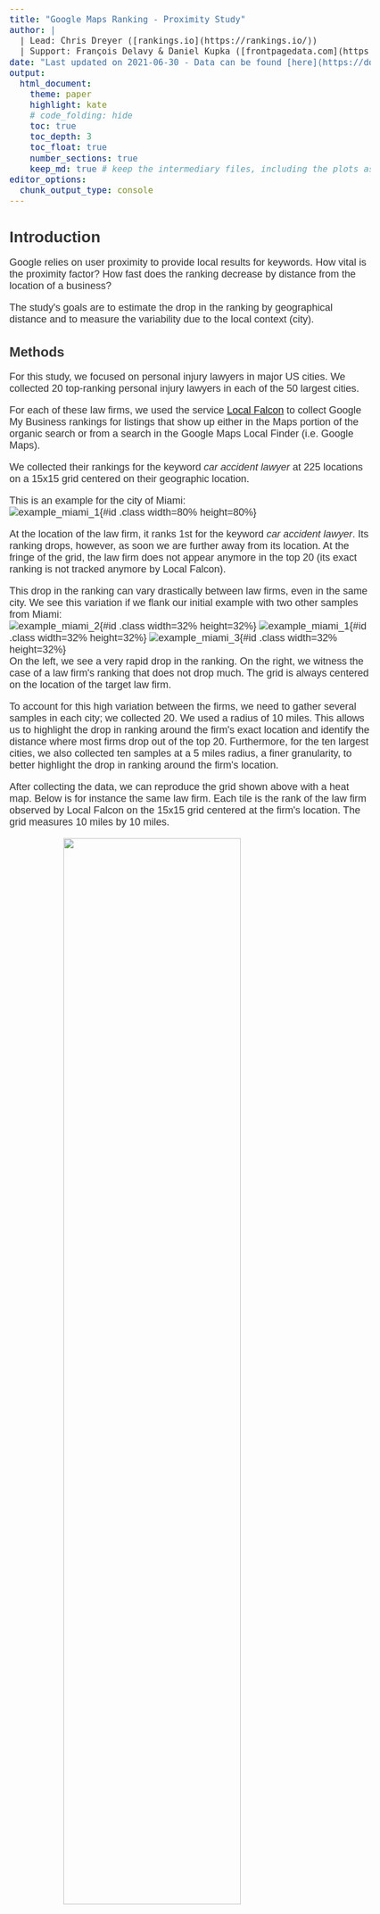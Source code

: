 ```yaml
---
title: "Google Maps Ranking - Proximity Study"
author: |
  | Lead: Chris Dreyer ([rankings.io](https://rankings.io/))
  | Support: François Delavy & Daniel Kupka ([frontpagedata.com](https://frontpagedata.com/))
date: "Last updated on 2021-06-30 - Data can be found [here](https://docs.google.com/spreadsheets/d/1uOKfBcs_RgAxRf8fAlhmH8f5VLzPtf1t7enPWVT1mnM/edit?usp=sharing)"
output:
  html_document:
    theme: paper
    highlight: kate
    # code_folding: hide
    toc: true
    toc_depth: 3
    toc_float: true
    number_sections: true
    keep_md: true # keep the intermediary files, including the plots as .png
editor_options: 
  chunk_output_type: console
---
```



<style>
.list-group-item.active, .list-group-item.active:hover, .list-group-item.active:focus {
background-color: #D21D5C;
border-color: #D21D5C;
}

body {
font-family: 'Alegreya Sans', sans-serif;
color: #333333;
font-size: 18px;
}

h1 {
font-weight: bold;
font-size: 28px;
}

h1.title {
font-size: 30px;
color: #D21D5C;
}

h2 {
font-size: 24px;
}

h3 {
font-size: 18px;
}
</style>













# Introduction

Google relies on user proximity to provide local results for keywords. How vital is the proximity factor? How fast does the ranking decrease by distance from the location of a business?  

The study's goals are to estimate the drop in the ranking by geographical distance and to measure the variability due to the local context (city).

## Methods

For this study, we focused on personal injury lawyers in major US cities. We collected 20 top-ranking personal injury lawyers in each of the 50 largest cities. 

For each of these law firms, we used the service [Local Falcon](https://www.localfalcon.com/) to collect Google My Business rankings for listings that show up either in the Maps portion of the organic search or from a search in the Google Maps Local Finder (i.e. Google Maps).

We collected their rankings for the keyword _car accident lawyer_ at 225 locations on a 15x15 grid centered on their geographic location.  

This is an example for the city of Miami:  
![example_miami_1](../doc/example_scan_miami_1.png){#id .class width=80% height=80%}   

At the location of the law firm, it ranks 1st for the keyword _car accident lawyer_. Its ranking drops, however, as soon we are further away from its location. At the fringe of the grid, the law firm does not appear anymore in the top 20 (its exact ranking is not tracked anymore by Local Falcon).   

This drop in the ranking can vary drastically between law firms, even in the same city. We see this variation if we flank our initial example with two other samples from Miami:    
![example_miami_2](../doc/example_scan_miami_2.png){#id .class width=32% height=32%} ![example_miami_1](../doc/example_scan_miami_1.png){#id .class width=32% height=32%} ![example_miami_3](../doc/example_scan_miami_3.png){#id .class width=32% height=32%}    
On the left, we see a very rapid drop in the ranking. On the right, we witness the case of a law firm's ranking that does not drop much. The grid is always centered on the location of the target law firm.     

To account for this high variation between the firms, we need to gather several samples in each city; we collected 20. We used a radius of 10 miles. This allows us to highlight the drop in ranking around the firm's exact location and identify the distance where most firms drop out of the top 20. 
Furthermore, for the ten largest cities, we also collected ten samples at a 5 miles radius, a finer granularity, to better highlight the drop in ranking around the firm's location.   

After collecting the data, we can reproduce the grid shown above with a heat map. Below is for instance the same law firm. Each tile is the rank of the law firm observed by Local Falcon on the 15x15 grid centered at the firm's location. The grid measures 10 miles by 10 miles.  

<img src="02_analysis_files/figure-html/unnamed-chunk-3-1.svg" width="70%" style="display: block; margin: auto;" />

Then, we can visualize on the same 10-mile by 10-mile grid all of the 20 law firm samples collected in Miami (the ten first samples were collected on a 5-mile by 5-mile grid and are not shown below). Sample 12 is the one shown above. We observe that the law firm of sample 11 keeps ranking high even at a high distance, whereas sample law firm 13 directly drops out of the top 20 outside its location.  

<img src="02_analysis_files/figure-html/unnamed-chunk-4-1.svg" width="100%" style="display: block; margin: auto;" />

The grids for all 50 cities are shown in the [Annex](https://frontpagedata.com/google-maps-proximity_annex). The data for this study can be found [here](https://docs.google.com/spreadsheets/d/1uOKfBcs_RgAxRf8fAlhmH8f5VLzPtf1t7enPWVT1mnM/edit?usp=sharing).   

&nbsp;

Most of the 1100 law firms rank 1st at their own location (56%).  

<img src="02_analysis_files/figure-html/unnamed-chunk-5-1.svg" width="80%" style="display: block; margin: auto;" />

&nbsp;



We want to compute the ranking _by distance_ to a law firm's location. So, we compute the geographical distance to the location of the target law firm from the latitude and longitude of each of the 225 measurements on the 15x15 grid. We then average the ranking of a law firm by mile distance to its own location.     

**There is a major caveat of the data collected with Local Falcon: Local Falcon does not collect rankings above 20** - the first page of search results; they are just collected as "20+". So, to numerically estimate the decline in ranking, for instance by computing the average rank at a certain distance from a law firm's localization, we need to impute the value of these missing ranks. For the sake of this study, **we assigned the value of 25 to all "20+" measurements**. While this is not perfect and impacts the computation of the average ranking, it still allows us to visualize this decline.   

For instance, with our previous example in Miami, we see that the law firm ranked first at its own location (distance = 0 miles). The ranking drops quickly, and the position of all the measurements taken between 0 and 1 miles averages to ~9. The average rank oscillates then around 20 as from beginning mile 3. The further away from the location, the more often the firm's ranking is high or out of the top 20. We used indeed the value of 25 for "+20", reflected in the average. The average is in orange when above 20, i.e., where law firms rank mostly out of the top 20.    

<img src="02_analysis_files/figure-html/unnamed-chunk-6-1.svg" width="80%" style="display: block; margin: auto;" />


To obtain more stable measurements of the drop in ranking, we average the rankings from each law firm, which why we collected 20 samples per city. 


# Observations

## Rank at Each Mile from Location

We start by visualizing the rank at each mile from the center location for each law firm in each city. Each line is a sample - a law firm.   

First, for the most populated and less populated city:  

<img src="02_analysis_files/figure-html/unnamed-chunk-7-1.svg" width="100%" style="display: block; margin: auto;" />


Then, for all 50 largest US cities:  

<img src="02_analysis_files/figure-html/unnamed-chunk-8-1.svg" width="100%" style="display: block; margin: auto;" />

We observe that the patterns are slightly different between cities. There is nevertheless a consistency: the drop in ranking varies greatly between law firms. Some law firms only see a slight drop in their ranking, even at 5 or 10 miles from their location. Other law firms quickly drop out of the top 20 (showed in orange on the plot).    

&nbsp;

Because there is high variability between the law firms, it is helpful to show the __<span style="color:#D21D5C">average rank at each mile</span>__ to highlight the general trend:  

<img src="02_analysis_files/figure-html/unnamed-chunk-9-1.svg" width="100%" style="display: block; margin: auto;" />


And for all 50 cities:  

<img src="02_analysis_files/figure-html/unnamed-chunk-10-1.svg" width="100%" style="display: block; margin: auto;" />


Pink signifies the average rank across all law firms. We see that the shape of the average rank by mile is similar between cities: it drops fast in the first mile and then slowly stabilizes.   

It is computed with a 25 rank for the firms outside of the top 20 and for which Local Falcon no longer records the rank. This distorts the "true" average, which is unknown and likely lower at large miles. Another potential distortion is that the ranking is expected to "continuously" decline, and not stabilize at a particular value. The current impression of stabilization of the mean is due to the constant value of 25 attributed to the "+20" measurements. Nevertheless, our method allows for a visualization of an estimate of the average drop in each city. This estimate is just more precise for smaller distances.     



### Drop from Initial Position (Relative Ranking)

To better compare the drop in ranking between law firms and cities, we can visualize their drop from their initial position - the relative ranking. Note that this drop is still computed with a value of 25 for the "+20" measurements.   

First, for the most populated and less populated city:  


<img src="02_analysis_files/figure-html/unnamed-chunk-11-1.svg" width="100%" style="display: block; margin: auto;" />


Then, for all 50 cities:  


<img src="02_analysis_files/figure-html/unnamed-chunk-12-1.svg" width="100%" style="display: block; margin: auto;" />

The drop is always 0 at the location of the firms. We observe that the shape of the average drop, despite slight variations, is similar between cities.  

We can superimpose all the drops in one single plot to show **the average decline in ranking in relation to the distance from the location of a firm for each city**:  



```{=html}
<div id="htmlwidget-8e0b7a933a06dcb84759" style="width:100%;height:432px;" class="girafe html-widget"></div>
<script type="application/json" data-for="htmlwidget-8e0b7a933a06dcb84759">{"x":{"html":"<?xml version=\"1.0\" encoding=\"UTF-8\"?>\n<svg xmlns='http://www.w3.org/2000/svg' xmlns:xlink='http://www.w3.org/1999/xlink' id='svg_a7d015d2-b8bb-4331-ad60-a160f3df9595' viewBox='0 0 432.00 360.00'>\n  <g>\n    <defs>\n      <clipPath id='svg_a7d015d2-b8bb-4331-ad60-a160f3df9595_cl_1'>\n        <rect x='0.00' y='0.00' width='432.00' height='360.00'/>\n      <\/clipPath>\n    <\/defs>\n    <rect x='0.00' y='0.00' width='432.00' height='360.00' id='svg_a7d015d2-b8bb-4331-ad60-a160f3df9595_el_1' clip-path='url(#svg_a7d015d2-b8bb-4331-ad60-a160f3df9595_cl_1)' fill='#FFFFFF' fill-opacity='1' stroke='#FFFFFF' stroke-opacity='1' stroke-width='0.75' stroke-linejoin='round' stroke-linecap='round'/>\n    <defs>\n      <clipPath id='svg_a7d015d2-b8bb-4331-ad60-a160f3df9595_cl_2'>\n        <rect x='0.00' y='0.00' width='432.00' height='360.00'/>\n      <\/clipPath>\n    <\/defs>\n    <rect x='0.00' y='0.00' width='432.00' height='360.00' id='svg_a7d015d2-b8bb-4331-ad60-a160f3df9595_el_2' clip-path='url(#svg_a7d015d2-b8bb-4331-ad60-a160f3df9595_cl_2)' fill='#FFFFFF' fill-opacity='1' stroke='#FFFFFF' stroke-opacity='1' stroke-width='1.16' stroke-linejoin='round' stroke-linecap='round'/>\n    <defs>\n      <clipPath id='svg_a7d015d2-b8bb-4331-ad60-a160f3df9595_cl_3'>\n        <rect x='50.29' y='40.55' width='375.73' height='286.22'/>\n      <\/clipPath>\n    <\/defs>\n    <polyline points='50.29,272.87 426.02,272.87' id='svg_a7d015d2-b8bb-4331-ad60-a160f3df9595_el_3' clip-path='url(#svg_a7d015d2-b8bb-4331-ad60-a160f3df9595_cl_3)' fill='none' stroke='#EAEAEA' stroke-opacity='1' stroke-width='1.28' stroke-linejoin='round' stroke-linecap='butt'/>\n    <polyline points='50.29,199.77 426.02,199.77' id='svg_a7d015d2-b8bb-4331-ad60-a160f3df9595_el_4' clip-path='url(#svg_a7d015d2-b8bb-4331-ad60-a160f3df9595_cl_3)' fill='none' stroke='#EAEAEA' stroke-opacity='1' stroke-width='1.28' stroke-linejoin='round' stroke-linecap='butt'/>\n    <polyline points='50.29,126.66 426.02,126.66' id='svg_a7d015d2-b8bb-4331-ad60-a160f3df9595_el_5' clip-path='url(#svg_a7d015d2-b8bb-4331-ad60-a160f3df9595_cl_3)' fill='none' stroke='#EAEAEA' stroke-opacity='1' stroke-width='1.28' stroke-linejoin='round' stroke-linecap='butt'/>\n    <polyline points='50.29,53.56 426.02,53.56' id='svg_a7d015d2-b8bb-4331-ad60-a160f3df9595_el_6' clip-path='url(#svg_a7d015d2-b8bb-4331-ad60-a160f3df9595_cl_3)' fill='none' stroke='#EAEAEA' stroke-opacity='1' stroke-width='1.28' stroke-linejoin='round' stroke-linecap='butt'/>\n    <polyline points='67.37,326.77 67.37,40.55' id='svg_a7d015d2-b8bb-4331-ad60-a160f3df9595_el_7' clip-path='url(#svg_a7d015d2-b8bb-4331-ad60-a160f3df9595_cl_3)' fill='none' stroke='#EAEAEA' stroke-opacity='1' stroke-width='1.28' stroke-linejoin='round' stroke-linecap='butt'/>\n    <polyline points='110.06,326.77 110.06,40.55' id='svg_a7d015d2-b8bb-4331-ad60-a160f3df9595_el_8' clip-path='url(#svg_a7d015d2-b8bb-4331-ad60-a160f3df9595_cl_3)' fill='none' stroke='#EAEAEA' stroke-opacity='1' stroke-width='1.28' stroke-linejoin='round' stroke-linecap='butt'/>\n    <polyline points='152.76,326.77 152.76,40.55' id='svg_a7d015d2-b8bb-4331-ad60-a160f3df9595_el_9' clip-path='url(#svg_a7d015d2-b8bb-4331-ad60-a160f3df9595_cl_3)' fill='none' stroke='#EAEAEA' stroke-opacity='1' stroke-width='1.28' stroke-linejoin='round' stroke-linecap='butt'/>\n    <polyline points='195.46,326.77 195.46,40.55' id='svg_a7d015d2-b8bb-4331-ad60-a160f3df9595_el_10' clip-path='url(#svg_a7d015d2-b8bb-4331-ad60-a160f3df9595_cl_3)' fill='none' stroke='#EAEAEA' stroke-opacity='1' stroke-width='1.28' stroke-linejoin='round' stroke-linecap='butt'/>\n    <polyline points='238.16,326.77 238.16,40.55' id='svg_a7d015d2-b8bb-4331-ad60-a160f3df9595_el_11' clip-path='url(#svg_a7d015d2-b8bb-4331-ad60-a160f3df9595_cl_3)' fill='none' stroke='#EAEAEA' stroke-opacity='1' stroke-width='1.28' stroke-linejoin='round' stroke-linecap='butt'/>\n    <polyline points='280.85,326.77 280.85,40.55' id='svg_a7d015d2-b8bb-4331-ad60-a160f3df9595_el_12' clip-path='url(#svg_a7d015d2-b8bb-4331-ad60-a160f3df9595_cl_3)' fill='none' stroke='#EAEAEA' stroke-opacity='1' stroke-width='1.28' stroke-linejoin='round' stroke-linecap='butt'/>\n    <polyline points='323.55,326.77 323.55,40.55' id='svg_a7d015d2-b8bb-4331-ad60-a160f3df9595_el_13' clip-path='url(#svg_a7d015d2-b8bb-4331-ad60-a160f3df9595_cl_3)' fill='none' stroke='#EAEAEA' stroke-opacity='1' stroke-width='1.28' stroke-linejoin='round' stroke-linecap='butt'/>\n    <polyline points='366.25,326.77 366.25,40.55' id='svg_a7d015d2-b8bb-4331-ad60-a160f3df9595_el_14' clip-path='url(#svg_a7d015d2-b8bb-4331-ad60-a160f3df9595_cl_3)' fill='none' stroke='#EAEAEA' stroke-opacity='1' stroke-width='1.28' stroke-linejoin='round' stroke-linecap='butt'/>\n    <polyline points='408.94,326.77 408.94,40.55' id='svg_a7d015d2-b8bb-4331-ad60-a160f3df9595_el_15' clip-path='url(#svg_a7d015d2-b8bb-4331-ad60-a160f3df9595_cl_3)' fill='none' stroke='#EAEAEA' stroke-opacity='1' stroke-width='1.28' stroke-linejoin='round' stroke-linecap='butt'/>\n    <polyline points='67.37,53.56 88.72,176.34 110.06,214.10 131.41,237.29 152.76,229.44 174.11,251.98 195.46,226.64 216.81,260.66 238.16,266.40 259.50,295.38 280.85,280.64 323.55,286.81 366.25,291.46' id='svg_a7d015d2-b8bb-4331-ad60-a160f3df9595_el_16' clip-path='url(#svg_a7d015d2-b8bb-4331-ad60-a160f3df9595_cl_3)' fill='none' stroke='#D21D5C' stroke-opacity='1' stroke-width='1.07' stroke-linejoin='round' stroke-linecap='butt' data-id='New York' title='New York'/>\n    <polyline points='67.37,53.56 88.72,159.56 110.06,181.86 131.41,213.63 152.76,221.71 174.11,245.01 195.46,239.68 216.81,242.99 238.16,284.66 259.50,286.54 280.85,299.00 302.20,292.71 323.55,310.52 344.90,302.60' id='svg_a7d015d2-b8bb-4331-ad60-a160f3df9595_el_17' clip-path='url(#svg_a7d015d2-b8bb-4331-ad60-a160f3df9595_cl_3)' fill='none' stroke='#D21D5C' stroke-opacity='1' stroke-width='1.07' stroke-linejoin='round' stroke-linecap='butt' data-id='Los Angeles' title='Los Angeles'/>\n    <polyline points='67.37,53.56 88.72,165.18 110.06,174.31 131.41,152.35 152.76,173.11 174.11,151.66 195.46,171.86 216.81,158.88 238.16,190.14 280.85,196.72 323.55,201.81 366.25,204.30' id='svg_a7d015d2-b8bb-4331-ad60-a160f3df9595_el_18' clip-path='url(#svg_a7d015d2-b8bb-4331-ad60-a160f3df9595_cl_3)' fill='none' stroke='#D21D5C' stroke-opacity='1' stroke-width='1.07' stroke-linejoin='round' stroke-linecap='butt' data-id='Chicago' title='Chicago'/>\n    <polyline points='67.37,53.56 88.72,143.19 110.06,191.40 131.41,174.85 152.76,188.95 174.11,186.82 195.46,149.71 216.81,253.79 238.16,257.80 259.50,270.55 280.85,266.68 323.55,269.68' id='svg_a7d015d2-b8bb-4331-ad60-a160f3df9595_el_19' clip-path='url(#svg_a7d015d2-b8bb-4331-ad60-a160f3df9595_cl_3)' fill='none' stroke='#D21D5C' stroke-opacity='1' stroke-width='1.07' stroke-linejoin='round' stroke-linecap='butt' data-id='Miami' title='Miami'/>\n    <polyline points='67.37,53.56 88.72,192.26 110.06,225.98 131.41,221.31 152.76,232.65 174.11,197.52 195.46,219.82 216.81,264.83 259.50,274.26 302.20,281.93 323.55,288.05' id='svg_a7d015d2-b8bb-4331-ad60-a160f3df9595_el_20' clip-path='url(#svg_a7d015d2-b8bb-4331-ad60-a160f3df9595_cl_3)' fill='none' stroke='#D21D5C' stroke-opacity='1' stroke-width='1.07' stroke-linejoin='round' stroke-linecap='butt' data-id='Dallas' title='Dallas'/>\n    <polyline points='67.37,53.56 88.72,150.13 110.06,166.02 131.41,190.62 152.76,185.41 174.11,197.56 195.46,188.56 216.81,190.20 238.16,228.30 280.85,236.80 323.55,244.43 366.25,248.28' id='svg_a7d015d2-b8bb-4331-ad60-a160f3df9595_el_21' clip-path='url(#svg_a7d015d2-b8bb-4331-ad60-a160f3df9595_cl_3)' fill='none' stroke='#D21D5C' stroke-opacity='1' stroke-width='1.07' stroke-linejoin='round' stroke-linecap='butt' data-id='Philadelphia' title='Philadelphia'/>\n    <polyline points='67.37,53.56 88.72,183.62 110.06,205.39 131.41,161.12 152.76,213.12 174.11,196.08 195.46,190.80 216.81,257.10 259.50,271.67 280.85,279.35 323.55,286.30' id='svg_a7d015d2-b8bb-4331-ad60-a160f3df9595_el_22' clip-path='url(#svg_a7d015d2-b8bb-4331-ad60-a160f3df9595_cl_3)' fill='none' stroke='#D21D5C' stroke-opacity='1' stroke-width='1.07' stroke-linejoin='round' stroke-linecap='butt' data-id='Houston' title='Houston'/>\n    <polyline points='67.37,53.56 88.72,225.94 110.06,242.59 131.41,200.84 152.76,245.56 174.11,195.92 195.46,240.74 216.81,247.54 259.50,277.91 302.20,280.86 344.90,289.32' id='svg_a7d015d2-b8bb-4331-ad60-a160f3df9595_el_23' clip-path='url(#svg_a7d015d2-b8bb-4331-ad60-a160f3df9595_cl_3)' fill='none' stroke='#D21D5C' stroke-opacity='1' stroke-width='1.07' stroke-linejoin='round' stroke-linecap='butt' data-id='Atlanta' title='Atlanta'/>\n    <polyline points='67.37,53.56 88.72,164.78 110.06,172.25 131.41,188.10 152.76,178.73 174.11,173.84 195.46,194.92 216.81,168.99 238.16,211.97 259.50,159.74 280.85,236.21 302.20,185.77 323.55,233.22 344.90,228.97 366.25,210.93 387.60,185.05 408.94,187.99' id='svg_a7d015d2-b8bb-4331-ad60-a160f3df9595_el_24' clip-path='url(#svg_a7d015d2-b8bb-4331-ad60-a160f3df9595_cl_3)' fill='none' stroke='#D21D5C' stroke-opacity='1' stroke-width='1.07' stroke-linejoin='round' stroke-linecap='butt' data-id='Washington' title='Washington'/>\n    <polyline points='67.37,53.56 88.72,159.89 110.06,172.42 131.41,179.16 152.76,180.65 174.11,182.02 195.46,174.26 216.81,186.52 238.16,186.44 259.50,197.94 280.85,190.76 302.20,199.22 323.55,192.60 344.90,201.96 366.25,194.77' id='svg_a7d015d2-b8bb-4331-ad60-a160f3df9595_el_25' clip-path='url(#svg_a7d015d2-b8bb-4331-ad60-a160f3df9595_cl_3)' fill='none' stroke='#D21D5C' stroke-opacity='1' stroke-width='1.07' stroke-linejoin='round' stroke-linecap='butt' data-id='Boston' title='Boston'/>\n    <polyline points='67.37,53.56 88.72,144.21 110.06,152.61 131.41,218.82 152.76,218.13 174.11,267.52 195.46,217.11 216.81,246.02 238.16,262.09 259.50,260.47 280.85,284.11 302.20,276.23 323.55,287.74 344.90,286.07' id='svg_a7d015d2-b8bb-4331-ad60-a160f3df9595_el_26' clip-path='url(#svg_a7d015d2-b8bb-4331-ad60-a160f3df9595_cl_3)' fill='none' stroke='#D21D5C' stroke-opacity='1' stroke-width='1.07' stroke-linejoin='round' stroke-linecap='butt' data-id='Phoenix' title='Phoenix'/>\n    <polyline points='67.37,53.56 88.72,132.14 110.06,140.19 131.41,142.32 152.76,210.06 174.11,181.85 195.46,238.02 216.81,199.70 238.16,219.44 259.50,203.11 280.85,220.45 302.20,210.08 323.55,221.65 344.90,207.70 366.25,221.15 387.60,213.00 408.94,221.48' id='svg_a7d015d2-b8bb-4331-ad60-a160f3df9595_el_27' clip-path='url(#svg_a7d015d2-b8bb-4331-ad60-a160f3df9595_cl_3)' fill='none' stroke='#D21D5C' stroke-opacity='1' stroke-width='1.07' stroke-linejoin='round' stroke-linecap='butt' data-id='Seattle' title='Seattle'/>\n    <polyline points='67.37,53.56 88.72,153.71 110.06,161.48 131.41,191.07 152.76,195.79 174.11,222.14 195.46,205.93 216.81,224.01 238.16,220.94 259.50,226.08 280.85,221.66 302.20,230.06 323.55,226.40 344.90,231.70 366.25,234.00' id='svg_a7d015d2-b8bb-4331-ad60-a160f3df9595_el_28' clip-path='url(#svg_a7d015d2-b8bb-4331-ad60-a160f3df9595_cl_3)' fill='none' stroke='#D21D5C' stroke-opacity='1' stroke-width='1.07' stroke-linejoin='round' stroke-linecap='butt' data-id='San Francisco' title='San Francisco'/>\n    <polyline points='67.37,53.56 88.72,179.91 110.06,170.86 131.41,223.94 152.76,191.10 174.11,242.67 195.46,201.76 238.16,212.44 280.85,221.28 323.55,227.25 366.25,229.54' id='svg_a7d015d2-b8bb-4331-ad60-a160f3df9595_el_29' clip-path='url(#svg_a7d015d2-b8bb-4331-ad60-a160f3df9595_cl_3)' fill='none' stroke='#D21D5C' stroke-opacity='1' stroke-width='1.07' stroke-linejoin='round' stroke-linecap='butt' data-id='Detroit' title='Detroit'/>\n    <polyline points='67.37,53.56 88.72,166.50 110.06,176.30 131.41,216.87 152.76,228.75 174.11,275.27 195.46,227.60 216.81,247.05 238.16,247.97 259.50,244.33 280.85,267.75 302.20,250.80 323.55,261.06 344.90,260.56' id='svg_a7d015d2-b8bb-4331-ad60-a160f3df9595_el_30' clip-path='url(#svg_a7d015d2-b8bb-4331-ad60-a160f3df9595_cl_3)' fill='none' stroke='#D21D5C' stroke-opacity='1' stroke-width='1.07' stroke-linejoin='round' stroke-linecap='butt' data-id='San Diego' title='San Diego'/>\n    <polyline points='67.37,53.56 88.72,174.34 131.41,171.60 174.11,174.33 216.81,178.18 259.50,198.57 302.20,205.44 344.90,214.73 387.60,222.62' id='svg_a7d015d2-b8bb-4331-ad60-a160f3df9595_el_31' clip-path='url(#svg_a7d015d2-b8bb-4331-ad60-a160f3df9595_cl_3)' fill='none' stroke='#D21D5C' stroke-opacity='1' stroke-width='1.07' stroke-linejoin='round' stroke-linecap='butt' data-id='Minneapolis' title='Minneapolis'/>\n    <polyline points='67.37,53.56 88.72,217.53 110.06,234.27 131.41,284.38 152.76,241.73 174.11,233.67 195.46,295.17 216.81,257.13 259.50,273.23 280.85,282.32 323.55,291.34' id='svg_a7d015d2-b8bb-4331-ad60-a160f3df9595_el_32' clip-path='url(#svg_a7d015d2-b8bb-4331-ad60-a160f3df9595_cl_3)' fill='none' stroke='#D21D5C' stroke-opacity='1' stroke-width='1.07' stroke-linejoin='round' stroke-linecap='butt' data-id='Tampa' title='Tampa'/>\n    <polyline points='67.37,53.56 88.72,166.69 110.06,208.86 131.41,278.64 152.76,230.00 174.11,282.56 195.46,233.00 216.81,281.28 238.16,257.32 280.85,265.56 323.55,269.60 344.90,283.83 366.25,271.82' id='svg_a7d015d2-b8bb-4331-ad60-a160f3df9595_el_33' clip-path='url(#svg_a7d015d2-b8bb-4331-ad60-a160f3df9595_cl_3)' fill='none' stroke='#D21D5C' stroke-opacity='1' stroke-width='1.07' stroke-linejoin='round' stroke-linecap='butt' data-id='Denver' title='Denver'/>\n    <polyline points='67.37,53.56 88.72,156.45 110.06,205.92 131.41,251.30 152.76,225.68 174.11,274.29 195.46,225.25 216.81,276.07 238.16,256.90 259.50,275.79 280.85,270.72 323.55,276.33 366.25,283.98' id='svg_a7d015d2-b8bb-4331-ad60-a160f3df9595_el_34' clip-path='url(#svg_a7d015d2-b8bb-4331-ad60-a160f3df9595_cl_3)' fill='none' stroke='#D21D5C' stroke-opacity='1' stroke-width='1.07' stroke-linejoin='round' stroke-linecap='butt' data-id='Brooklyn' title='Brooklyn'/>\n    <polyline points='67.37,53.56 88.72,180.39 110.06,232.84 131.41,281.53 152.76,255.76 174.11,306.09 195.46,258.65 216.81,308.78 238.16,293.90 259.50,305.77 280.85,305.23 323.55,307.40 366.25,313.76' id='svg_a7d015d2-b8bb-4331-ad60-a160f3df9595_el_35' clip-path='url(#svg_a7d015d2-b8bb-4331-ad60-a160f3df9595_cl_3)' fill='none' stroke='#D21D5C' stroke-opacity='1' stroke-width='1.07' stroke-linejoin='round' stroke-linecap='butt' data-id='Queens' title='Queens'/>\n    <polyline points='67.37,53.56 88.72,130.32 110.06,142.74 131.41,176.66 152.76,192.48 174.11,239.93 195.46,201.85 216.81,233.32 238.16,229.84 259.50,237.49 280.85,258.01 302.20,249.68 323.55,264.28 344.90,263.54' id='svg_a7d015d2-b8bb-4331-ad60-a160f3df9595_el_36' clip-path='url(#svg_a7d015d2-b8bb-4331-ad60-a160f3df9595_cl_3)' fill='none' stroke='#D21D5C' stroke-opacity='1' stroke-width='1.07' stroke-linejoin='round' stroke-linecap='butt' data-id='Riverside' title='Riverside'/>\n    <polyline points='67.37,53.56 88.72,189.77 110.06,203.88 131.41,251.47 152.76,206.51 174.11,258.55 195.46,227.18 216.81,305.77 238.16,240.78 280.85,247.94 323.55,254.20 344.90,258.00 366.25,265.19' id='svg_a7d015d2-b8bb-4331-ad60-a160f3df9595_el_37' clip-path='url(#svg_a7d015d2-b8bb-4331-ad60-a160f3df9595_cl_3)' fill='none' stroke='#D21D5C' stroke-opacity='1' stroke-width='1.07' stroke-linejoin='round' stroke-linecap='butt' data-id='Baltimore' title='Baltimore'/>\n    <polyline points='67.37,53.56 88.72,137.99 110.06,162.34 131.41,202.31 152.76,207.71 174.11,251.22 195.46,215.74 216.81,251.79 238.16,232.30 259.50,244.83 280.85,245.27 302.20,243.87 323.55,250.63 344.90,251.25 366.25,252.03' id='svg_a7d015d2-b8bb-4331-ad60-a160f3df9595_el_38' clip-path='url(#svg_a7d015d2-b8bb-4331-ad60-a160f3df9595_cl_3)' fill='none' stroke='#D21D5C' stroke-opacity='1' stroke-width='1.07' stroke-linejoin='round' stroke-linecap='butt' data-id='Las Vegas' title='Las Vegas'/>\n    <polyline points='67.37,53.56 88.72,165.04 110.06,195.74 131.41,185.63 152.76,262.27 174.11,220.42 195.46,274.33 216.81,228.28 238.16,268.12 259.50,236.28 280.85,259.70 302.20,237.18 323.55,255.87 344.90,247.15 366.25,250.48 387.60,250.54 408.94,249.89' id='svg_a7d015d2-b8bb-4331-ad60-a160f3df9595_el_39' clip-path='url(#svg_a7d015d2-b8bb-4331-ad60-a160f3df9595_cl_3)' fill='none' stroke='#D21D5C' stroke-opacity='1' stroke-width='1.07' stroke-linejoin='round' stroke-linecap='butt' data-id='Portland' title='Portland'/>\n    <polyline points='67.37,53.56 88.72,204.61 110.06,223.00 131.41,262.45 152.76,227.13 174.11,204.76 195.46,253.98 216.81,232.98 259.50,239.66 280.85,242.17 323.55,243.90' id='svg_a7d015d2-b8bb-4331-ad60-a160f3df9595_el_40' clip-path='url(#svg_a7d015d2-b8bb-4331-ad60-a160f3df9595_cl_3)' fill='none' stroke='#D21D5C' stroke-opacity='1' stroke-width='1.07' stroke-linejoin='round' stroke-linecap='butt' data-id='San Antonio' title='San Antonio'/>\n    <polyline points='67.37,53.56 88.72,167.03 110.06,164.68 152.76,171.35 195.46,176.59 238.16,195.50 280.85,211.92 302.20,219.77 344.90,230.83' id='svg_a7d015d2-b8bb-4331-ad60-a160f3df9595_el_41' clip-path='url(#svg_a7d015d2-b8bb-4331-ad60-a160f3df9595_cl_3)' fill='none' stroke='#D21D5C' stroke-opacity='1' stroke-width='1.07' stroke-linejoin='round' stroke-linecap='butt' data-id='St. Louis' title='St. Louis'/>\n    <polyline points='67.37,53.56 88.72,163.21 110.06,165.59 131.41,188.74 152.76,192.04 174.11,212.52 195.46,202.53 216.81,218.65 238.16,216.24 259.50,223.95 280.85,223.29 302.20,234.44 323.55,226.05 344.90,234.94 366.25,233.53' id='svg_a7d015d2-b8bb-4331-ad60-a160f3df9595_el_42' clip-path='url(#svg_a7d015d2-b8bb-4331-ad60-a160f3df9595_cl_3)' fill='none' stroke='#D21D5C' stroke-opacity='1' stroke-width='1.07' stroke-linejoin='round' stroke-linecap='butt' data-id='Sacramento' title='Sacramento'/>\n    <polyline points='67.37,53.56 88.72,200.40 110.06,210.78 131.41,245.73 152.76,214.12 174.11,198.60 195.46,237.14 216.81,214.02 259.50,218.80 280.85,219.48 323.55,224.04' id='svg_a7d015d2-b8bb-4331-ad60-a160f3df9595_el_43' clip-path='url(#svg_a7d015d2-b8bb-4331-ad60-a160f3df9595_cl_3)' fill='none' stroke='#D21D5C' stroke-opacity='1' stroke-width='1.07' stroke-linejoin='round' stroke-linecap='butt' data-id='Orlando' title='Orlando'/>\n    <polyline points='67.37,53.56 88.72,166.50 110.06,168.60 131.41,187.12 152.76,187.66 174.11,203.75 195.46,191.85 216.81,204.09 238.16,200.69 259.50,210.05 280.85,197.92 302.20,204.51 323.55,206.42 344.90,205.29 366.25,210.43' id='svg_a7d015d2-b8bb-4331-ad60-a160f3df9595_el_44' clip-path='url(#svg_a7d015d2-b8bb-4331-ad60-a160f3df9595_cl_3)' fill='none' stroke='#D21D5C' stroke-opacity='1' stroke-width='1.07' stroke-linejoin='round' stroke-linecap='butt' data-id='San Jose' title='San Jose'/>\n    <polyline points='67.37,53.56 88.72,153.71 110.06,159.73 131.41,194.11 152.76,168.71 174.11,198.18 195.46,175.13 238.16,194.14 280.85,203.18 323.55,210.83 366.25,216.02' id='svg_a7d015d2-b8bb-4331-ad60-a160f3df9595_el_45' clip-path='url(#svg_a7d015d2-b8bb-4331-ad60-a160f3df9595_cl_3)' fill='none' stroke='#D21D5C' stroke-opacity='1' stroke-width='1.07' stroke-linejoin='round' stroke-linecap='butt' data-id='Cleveland' title='Cleveland'/>\n    <polyline points='67.37,53.56 88.72,150.63 110.06,153.18 131.41,176.26 152.76,157.63 174.11,186.70 195.46,165.21 238.16,175.42 280.85,178.61 323.55,181.15 366.25,187.80' id='svg_a7d015d2-b8bb-4331-ad60-a160f3df9595_el_46' clip-path='url(#svg_a7d015d2-b8bb-4331-ad60-a160f3df9595_cl_3)' fill='none' stroke='#D21D5C' stroke-opacity='1' stroke-width='1.07' stroke-linejoin='round' stroke-linecap='butt' data-id='Pittsburgh' title='Pittsburgh'/>\n    <polyline points='67.37,53.56 88.72,192.02 110.06,195.60 131.41,256.97 152.76,206.98 174.11,157.42 195.46,242.44 216.81,212.51 259.50,223.82 280.85,224.06 302.20,240.30 323.55,231.13' id='svg_a7d015d2-b8bb-4331-ad60-a160f3df9595_el_47' clip-path='url(#svg_a7d015d2-b8bb-4331-ad60-a160f3df9595_cl_3)' fill='none' stroke='#D21D5C' stroke-opacity='1' stroke-width='1.07' stroke-linejoin='round' stroke-linecap='butt' data-id='Austin' title='Austin'/>\n    <polyline points='67.37,53.56 88.72,192.82 110.06,182.09 131.41,222.79 152.76,194.92 195.46,193.26 238.16,204.61 280.85,210.12 323.55,212.73 344.90,218.19' id='svg_a7d015d2-b8bb-4331-ad60-a160f3df9595_el_48' clip-path='url(#svg_a7d015d2-b8bb-4331-ad60-a160f3df9595_cl_3)' fill='none' stroke='#D21D5C' stroke-opacity='1' stroke-width='1.07' stroke-linejoin='round' stroke-linecap='butt' data-id='Cincinnati' title='Cincinnati'/>\n    <polyline points='67.37,53.56 88.72,206.19 110.06,190.77 131.41,240.52 152.76,197.38 195.46,196.96 238.16,198.86 280.85,206.56 323.55,211.12 344.90,218.24' id='svg_a7d015d2-b8bb-4331-ad60-a160f3df9595_el_49' clip-path='url(#svg_a7d015d2-b8bb-4331-ad60-a160f3df9595_cl_3)' fill='none' stroke='#D21D5C' stroke-opacity='1' stroke-width='1.07' stroke-linejoin='round' stroke-linecap='butt' data-id='Kansas City' title='Kansas City'/>\n    <polyline points='67.37,53.56 88.72,178.25 110.06,173.42 152.76,174.91 195.46,173.25 238.16,180.37 280.85,185.00 323.55,189.29 344.90,152.09 366.25,221.49' id='svg_a7d015d2-b8bb-4331-ad60-a160f3df9595_el_50' clip-path='url(#svg_a7d015d2-b8bb-4331-ad60-a160f3df9595_cl_3)' fill='none' stroke='#D21D5C' stroke-opacity='1' stroke-width='1.07' stroke-linejoin='round' stroke-linecap='butt' data-id='Indianapolis' title='Indianapolis'/>\n    <polyline points='67.37,53.56 88.72,160.80 110.06,160.19 131.41,217.07 152.76,174.69 195.46,172.64 238.16,183.49 280.85,190.77 323.55,192.82 366.25,199.98' id='svg_a7d015d2-b8bb-4331-ad60-a160f3df9595_el_51' clip-path='url(#svg_a7d015d2-b8bb-4331-ad60-a160f3df9595_cl_3)' fill='none' stroke='#D21D5C' stroke-opacity='1' stroke-width='1.07' stroke-linejoin='round' stroke-linecap='butt' data-id='Columbus' title='Columbus'/>\n    <polyline points='67.37,53.56 88.72,186.24 110.06,197.45 131.41,250.33 152.76,208.44 195.46,207.54 216.81,195.41 238.16,227.76 259.50,225.62 302.20,231.35 344.90,238.63' id='svg_a7d015d2-b8bb-4331-ad60-a160f3df9595_el_52' clip-path='url(#svg_a7d015d2-b8bb-4331-ad60-a160f3df9595_cl_3)' fill='none' stroke='#D21D5C' stroke-opacity='1' stroke-width='1.07' stroke-linejoin='round' stroke-linecap='butt' data-id='Charlotte' title='Charlotte'/>\n    <polyline points='67.37,53.56 88.72,151.88 110.06,165.18 131.41,195.99 152.76,176.12 174.11,201.87 195.46,186.31 238.16,198.13 259.50,207.75 280.85,203.79 302.20,211.61 344.90,215.77' id='svg_a7d015d2-b8bb-4331-ad60-a160f3df9595_el_53' clip-path='url(#svg_a7d015d2-b8bb-4331-ad60-a160f3df9595_cl_3)' fill='none' stroke='#D21D5C' stroke-opacity='1' stroke-width='1.07' stroke-linejoin='round' stroke-linecap='butt' data-id='Virginia Beach' title='Virginia Beach'/>\n    <polyline points='67.37,53.56 88.72,170.16 110.06,213.53 131.41,246.81 152.76,228.48 174.11,271.41 195.46,226.12 216.81,277.16 238.16,255.13 259.50,279.63 280.85,266.95 323.55,274.89 366.25,280.74' id='svg_a7d015d2-b8bb-4331-ad60-a160f3df9595_el_54' clip-path='url(#svg_a7d015d2-b8bb-4331-ad60-a160f3df9595_cl_3)' fill='none' stroke='#D21D5C' stroke-opacity='1' stroke-width='1.07' stroke-linejoin='round' stroke-linecap='butt' data-id='Bronx' title='Bronx'/>\n    <polyline points='67.37,53.56 88.72,179.56 110.06,176.54 152.76,179.61 195.46,179.30 238.16,192.31 280.85,198.16 323.55,204.42 366.25,208.05' id='svg_a7d015d2-b8bb-4331-ad60-a160f3df9595_el_55' clip-path='url(#svg_a7d015d2-b8bb-4331-ad60-a160f3df9595_cl_3)' fill='none' stroke='#D21D5C' stroke-opacity='1' stroke-width='1.07' stroke-linejoin='round' stroke-linecap='butt' data-id='Milwaukee' title='Milwaukee'/>\n    <polyline points='67.37,53.56 88.72,171.25 110.06,190.92 131.41,221.59 152.76,212.41 174.11,233.54 195.46,187.60 216.81,234.40 238.16,219.65 259.50,238.28 280.85,226.20 302.20,238.33 323.55,230.37 366.25,233.88' id='svg_a7d015d2-b8bb-4331-ad60-a160f3df9595_el_56' clip-path='url(#svg_a7d015d2-b8bb-4331-ad60-a160f3df9595_cl_3)' fill='none' stroke='#D21D5C' stroke-opacity='1' stroke-width='1.07' stroke-linejoin='round' stroke-linecap='butt' data-id='Providence' title='Providence'/>\n    <polyline points='67.37,53.56 88.72,175.55 110.06,185.12 131.41,209.54 152.76,187.95 174.11,169.46 195.46,200.85 216.81,190.77 259.50,195.55 280.85,195.91 302.20,197.68 323.55,200.35' id='svg_a7d015d2-b8bb-4331-ad60-a160f3df9595_el_57' clip-path='url(#svg_a7d015d2-b8bb-4331-ad60-a160f3df9595_cl_3)' fill='none' stroke='#D21D5C' stroke-opacity='1' stroke-width='1.07' stroke-linejoin='round' stroke-linecap='butt' data-id='Jacksonville' title='Jacksonville'/>\n    <polyline points='67.37,53.56 88.72,139.09 110.06,158.97 131.41,202.64 152.76,201.13 174.11,224.80 195.46,181.00 216.81,223.75 238.16,196.64 259.50,224.53 280.85,198.78 302.20,218.04 323.55,200.28 366.25,202.62' id='svg_a7d015d2-b8bb-4331-ad60-a160f3df9595_el_58' clip-path='url(#svg_a7d015d2-b8bb-4331-ad60-a160f3df9595_cl_3)' fill='none' stroke='#D21D5C' stroke-opacity='1' stroke-width='1.07' stroke-linejoin='round' stroke-linecap='butt' data-id='Salt Lake City' title='Salt Lake City'/>\n    <polyline points='67.37,53.56 88.72,211.67 110.06,207.51 152.76,208.61 195.46,202.54 238.16,214.63 259.50,216.97 302.20,217.26 344.90,223.04' id='svg_a7d015d2-b8bb-4331-ad60-a160f3df9595_el_59' clip-path='url(#svg_a7d015d2-b8bb-4331-ad60-a160f3df9595_cl_3)' fill='none' stroke='#D21D5C' stroke-opacity='1' stroke-width='1.07' stroke-linejoin='round' stroke-linecap='butt' data-id='Nashville' title='Nashville'/>\n    <polyline points='67.37,53.56 88.72,172.84 110.06,183.59 131.41,213.75 152.76,190.86 174.11,217.49 195.46,196.57 238.16,208.49 259.50,231.13 280.85,209.93 302.20,212.56 323.55,212.74 344.90,214.19' id='svg_a7d015d2-b8bb-4331-ad60-a160f3df9595_el_60' clip-path='url(#svg_a7d015d2-b8bb-4331-ad60-a160f3df9595_cl_3)' fill='none' stroke='#D21D5C' stroke-opacity='1' stroke-width='1.07' stroke-linejoin='round' stroke-linecap='butt' data-id='Richmond' title='Richmond'/>\n    <polyline points='67.37,53.56 88.72,172.98 110.06,170.99 152.76,174.59 195.46,175.49 216.81,184.68 259.50,189.29 302.20,192.60 344.90,198.62' id='svg_a7d015d2-b8bb-4331-ad60-a160f3df9595_el_61' clip-path='url(#svg_a7d015d2-b8bb-4331-ad60-a160f3df9595_cl_3)' fill='none' stroke='#D21D5C' stroke-opacity='1' stroke-width='1.07' stroke-linejoin='round' stroke-linecap='butt' data-id='Memphis' title='Memphis'/>\n    <polyline points='67.37,53.56 88.72,166.02 110.06,186.57 131.41,222.20 152.76,194.68 174.11,228.82 195.46,196.09 238.16,210.32 259.50,215.96 280.85,225.35 302.20,223.48 344.90,231.47' id='svg_a7d015d2-b8bb-4331-ad60-a160f3df9595_el_62' clip-path='url(#svg_a7d015d2-b8bb-4331-ad60-a160f3df9595_cl_3)' fill='none' stroke='#D21D5C' stroke-opacity='1' stroke-width='1.07' stroke-linejoin='round' stroke-linecap='butt' data-id='Raleigh' title='Raleigh'/>\n    <polyline points='67.37,53.56 88.72,159.66 110.06,157.68 152.76,159.17 174.11,157.56 216.81,162.97 259.50,165.36 280.85,164.97 323.55,165.85' id='svg_a7d015d2-b8bb-4331-ad60-a160f3df9595_el_63' clip-path='url(#svg_a7d015d2-b8bb-4331-ad60-a160f3df9595_cl_3)' fill='none' stroke='#D21D5C' stroke-opacity='1' stroke-width='1.07' stroke-linejoin='round' stroke-linecap='butt' data-id='New Orleans' title='New Orleans'/>\n    <polyline points='67.37,53.56 88.72,193.03 110.06,189.97 152.76,194.72 195.46,195.50 238.16,214.07 280.85,224.18 302.20,228.69 344.90,233.73' id='svg_a7d015d2-b8bb-4331-ad60-a160f3df9595_el_64' clip-path='url(#svg_a7d015d2-b8bb-4331-ad60-a160f3df9595_cl_3)' fill='none' stroke='#D21D5C' stroke-opacity='1' stroke-width='1.07' stroke-linejoin='round' stroke-linecap='butt' data-id='Louisville' title='Louisville'/>\n    <polyline points='67.37,53.56 88.72,172.57 110.06,179.10 131.41,234.03 152.76,186.46 195.46,182.07 216.81,175.80 238.16,189.50 259.50,192.28 302.20,193.58 344.90,197.72' id='svg_a7d015d2-b8bb-4331-ad60-a160f3df9595_el_65' clip-path='url(#svg_a7d015d2-b8bb-4331-ad60-a160f3df9595_cl_3)' fill='none' stroke='#D21D5C' stroke-opacity='1' stroke-width='1.07' stroke-linejoin='round' stroke-linecap='butt' data-id='Oklahoma City' title='Oklahoma City'/>\n    <line x1='373.52' y1='297.11' x2='367.18' y2='292.18' id='svg_a7d015d2-b8bb-4331-ad60-a160f3df9595_el_66' clip-path='url(#svg_a7d015d2-b8bb-4331-ad60-a160f3df9595_cl_3)' stroke='#000000' stroke-opacity='1' stroke-width='1.07' stroke-linejoin='round' stroke-linecap='round' fill='#FFFFFF' fill-opacity='1'/>\n    <line x1='338.60' y1='313.21' x2='344.35' y2='303.52' id='svg_a7d015d2-b8bb-4331-ad60-a160f3df9595_el_67' clip-path='url(#svg_a7d015d2-b8bb-4331-ad60-a160f3df9595_cl_3)' stroke='#000000' stroke-opacity='1' stroke-width='1.07' stroke-linejoin='round' stroke-linecap='round' fill='#FFFFFF' fill-opacity='1'/>\n    <line x1='289.19' y1='264.64' x2='322.25' y2='269.49' id='svg_a7d015d2-b8bb-4331-ad60-a160f3df9595_el_68' clip-path='url(#svg_a7d015d2-b8bb-4331-ad60-a160f3df9595_cl_3)' stroke='#000000' stroke-opacity='1' stroke-width='1.07' stroke-linejoin='round' stroke-linecap='round' fill='#FFFFFF' fill-opacity='1'/>\n    <line x1='298.38' y1='278.28' x2='322.33' y2='285.91' id='svg_a7d015d2-b8bb-4331-ad60-a160f3df9595_el_69' clip-path='url(#svg_a7d015d2-b8bb-4331-ad60-a160f3df9595_cl_3)' stroke='#000000' stroke-opacity='1' stroke-width='1.07' stroke-linejoin='round' stroke-linecap='round' fill='#FFFFFF' fill-opacity='1'/>\n    <line x1='336.37' y1='279.44' x2='343.97' y2='285.35' id='svg_a7d015d2-b8bb-4331-ad60-a160f3df9595_el_70' clip-path='url(#svg_a7d015d2-b8bb-4331-ad60-a160f3df9595_cl_3)' stroke='#000000' stroke-opacity='1' stroke-width='1.07' stroke-linejoin='round' stroke-linecap='round' fill='#FFFFFF' fill-opacity='1'/>\n    <line x1='337.52' y1='251.18' x2='344.22' y2='259.70' id='svg_a7d015d2-b8bb-4331-ad60-a160f3df9595_el_71' clip-path='url(#svg_a7d015d2-b8bb-4331-ad60-a160f3df9595_cl_3)' stroke='#000000' stroke-opacity='1' stroke-width='1.07' stroke-linejoin='round' stroke-linecap='round' fill='#FFFFFF' fill-opacity='1'/>\n    <line x1='321.07' y1='299.73' x2='323.26' y2='292.33' id='svg_a7d015d2-b8bb-4331-ad60-a160f3df9595_el_72' clip-path='url(#svg_a7d015d2-b8bb-4331-ad60-a160f3df9595_cl_3)' stroke='#000000' stroke-opacity='1' stroke-width='1.07' stroke-linejoin='round' stroke-linecap='round' fill='#FFFFFF' fill-opacity='1'/>\n    <line x1='332.16' y1='259.94' x2='343.65' y2='263.19' id='svg_a7d015d2-b8bb-4331-ad60-a160f3df9595_el_73' clip-path='url(#svg_a7d015d2-b8bb-4331-ad60-a160f3df9595_cl_3)' stroke='#000000' stroke-opacity='1' stroke-width='1.07' stroke-linejoin='round' stroke-linecap='round' fill='#FFFFFF' fill-opacity='1'/>\n    <line x1='383.21' y1='259.04' x2='367.44' y2='264.76' id='svg_a7d015d2-b8bb-4331-ad60-a160f3df9595_el_74' clip-path='url(#svg_a7d015d2-b8bb-4331-ad60-a160f3df9595_cl_3)' stroke='#000000' stroke-opacity='1' stroke-width='1.07' stroke-linejoin='round' stroke-linecap='round' fill='#FFFFFF' fill-opacity='1'/>\n    <g clip-path='url(#svg_a7d015d2-b8bb-4331-ad60-a160f3df9595_cl_3)'>\n      <text x='375.32' y='301.82' id='svg_a7d015d2-b8bb-4331-ad60-a160f3df9595_el_75' font-size='6.40pt' font-family='Helvetica'>New York<\/text>\n    <\/g>\n    <g clip-path='url(#svg_a7d015d2-b8bb-4331-ad60-a160f3df9595_cl_3)'>\n      <text x='314.37' y='321.13' id='svg_a7d015d2-b8bb-4331-ad60-a160f3df9595_el_76' font-size='6.40pt' font-family='Helvetica'>Los Angeles<\/text>\n    <\/g>\n    <g clip-path='url(#svg_a7d015d2-b8bb-4331-ad60-a160f3df9595_cl_3)'>\n      <text x='264.65' y='267.61' id='svg_a7d015d2-b8bb-4331-ad60-a160f3df9595_el_77' font-size='6.40pt' font-family='Helvetica'>Miami<\/text>\n    <\/g>\n    <g clip-path='url(#svg_a7d015d2-b8bb-4331-ad60-a160f3df9595_cl_3)'>\n      <text x='289.95' y='294.35' id='svg_a7d015d2-b8bb-4331-ad60-a160f3df9595_el_78' font-size='6.40pt' font-family='Helvetica'>Dallas<\/text>\n    <\/g>\n    <g clip-path='url(#svg_a7d015d2-b8bb-4331-ad60-a160f3df9595_cl_3)'>\n      <text x='361.41' y='244.61' id='svg_a7d015d2-b8bb-4331-ad60-a160f3df9595_el_79' font-size='6.40pt' font-family='Helvetica'>Philadelphia<\/text>\n    <\/g>\n    <g clip-path='url(#svg_a7d015d2-b8bb-4331-ad60-a160f3df9595_cl_3)'>\n      <text x='264.80' y='281.01' id='svg_a7d015d2-b8bb-4331-ad60-a160f3df9595_el_80' font-size='6.40pt' font-family='Helvetica'>Houston<\/text>\n    <\/g>\n    <g clip-path='url(#svg_a7d015d2-b8bb-4331-ad60-a160f3df9595_cl_3)'>\n      <text x='341.55' y='300.07' id='svg_a7d015d2-b8bb-4331-ad60-a160f3df9595_el_81' font-size='6.40pt' font-family='Helvetica'>Atlanta<\/text>\n    <\/g>\n    <g clip-path='url(#svg_a7d015d2-b8bb-4331-ad60-a160f3df9595_cl_3)'>\n      <text x='376.42' y='198.70' id='svg_a7d015d2-b8bb-4331-ad60-a160f3df9595_el_82' font-size='6.40pt' font-family='Helvetica'>Washington<\/text>\n    <\/g>\n    <g clip-path='url(#svg_a7d015d2-b8bb-4331-ad60-a160f3df9595_cl_3)'>\n      <text x='303.75' y='281.04' id='svg_a7d015d2-b8bb-4331-ad60-a160f3df9595_el_83' font-size='6.40pt' font-family='Helvetica'>Phoenix<\/text>\n    <\/g>\n    <g clip-path='url(#svg_a7d015d2-b8bb-4331-ad60-a160f3df9595_cl_3)'>\n      <text x='395.87' y='216.76' id='svg_a7d015d2-b8bb-4331-ad60-a160f3df9595_el_84' font-size='6.40pt' font-family='Helvetica'>Seattle<\/text>\n    <\/g>\n    <g clip-path='url(#svg_a7d015d2-b8bb-4331-ad60-a160f3df9595_cl_3)'>\n      <text x='315.76' y='249.38' id='svg_a7d015d2-b8bb-4331-ad60-a160f3df9595_el_85' font-size='6.40pt' font-family='Helvetica'>San Diego<\/text>\n    <\/g>\n    <g clip-path='url(#svg_a7d015d2-b8bb-4331-ad60-a160f3df9595_cl_3)'>\n      <text x='307.72' y='307.65' id='svg_a7d015d2-b8bb-4331-ad60-a160f3df9595_el_86' font-size='6.40pt' font-family='Helvetica'>Tampa<\/text>\n    <\/g>\n    <g clip-path='url(#svg_a7d015d2-b8bb-4331-ad60-a160f3df9595_cl_3)'>\n      <text x='371.14' y='275.07' id='svg_a7d015d2-b8bb-4331-ad60-a160f3df9595_el_87' font-size='6.40pt' font-family='Helvetica'>Denver<\/text>\n    <\/g>\n    <g clip-path='url(#svg_a7d015d2-b8bb-4331-ad60-a160f3df9595_cl_3)'>\n      <text x='375.25' y='288.46' id='svg_a7d015d2-b8bb-4331-ad60-a160f3df9595_el_88' font-size='6.40pt' font-family='Helvetica'>Brooklyn<\/text>\n    <\/g>\n    <g clip-path='url(#svg_a7d015d2-b8bb-4331-ad60-a160f3df9595_cl_3)'>\n      <text x='371.12' y='323.15' id='svg_a7d015d2-b8bb-4331-ad60-a160f3df9595_el_89' font-size='6.40pt' font-family='Helvetica'>Queens<\/text>\n    <\/g>\n    <g clip-path='url(#svg_a7d015d2-b8bb-4331-ad60-a160f3df9595_cl_3)'>\n      <text x='294.80' y='262.73' id='svg_a7d015d2-b8bb-4331-ad60-a160f3df9595_el_90' font-size='6.40pt' font-family='Helvetica'>Riverside<\/text>\n    <\/g>\n    <g clip-path='url(#svg_a7d015d2-b8bb-4331-ad60-a160f3df9595_cl_3)'>\n      <text x='385.01' y='261.60' id='svg_a7d015d2-b8bb-4331-ad60-a160f3df9595_el_91' font-size='6.40pt' font-family='Helvetica'>Baltimore<\/text>\n    <\/g>\n    <g clip-path='url(#svg_a7d015d2-b8bb-4331-ad60-a160f3df9595_cl_3)'>\n      <text x='337.41' y='261.63' id='svg_a7d015d2-b8bb-4331-ad60-a160f3df9595_el_92' font-size='6.40pt' font-family='Helvetica'>Las Vegas<\/text>\n    <\/g>\n    <g clip-path='url(#svg_a7d015d2-b8bb-4331-ad60-a160f3df9595_cl_3)'>\n      <text x='390.65' y='245.25' id='svg_a7d015d2-b8bb-4331-ad60-a160f3df9595_el_93' font-size='6.40pt' font-family='Helvetica'>Portland<\/text>\n    <\/g>\n    <g clip-path='url(#svg_a7d015d2-b8bb-4331-ad60-a160f3df9595_cl_3)'>\n      <text x='336.94' y='183.16' id='svg_a7d015d2-b8bb-4331-ad60-a160f3df9595_el_94' font-size='6.40pt' font-family='Helvetica'>Pittsburgh<\/text>\n    <\/g>\n    <g clip-path='url(#svg_a7d015d2-b8bb-4331-ad60-a160f3df9595_cl_3)'>\n      <text x='339.05' y='275.02' id='svg_a7d015d2-b8bb-4331-ad60-a160f3df9595_el_95' font-size='6.40pt' font-family='Helvetica'>Bronx<\/text>\n    <\/g>\n    <g clip-path='url(#svg_a7d015d2-b8bb-4331-ad60-a160f3df9595_cl_3)'>\n      <text x='288.85' y='161.24' id='svg_a7d015d2-b8bb-4331-ad60-a160f3df9595_el_96' font-size='6.40pt' font-family='Helvetica'>New Orleans<\/text>\n    <\/g>\n    <defs>\n      <clipPath id='svg_a7d015d2-b8bb-4331-ad60-a160f3df9595_cl_4'>\n        <rect x='0.00' y='0.00' width='432.00' height='360.00'/>\n      <\/clipPath>\n    <\/defs>\n    <polyline points='50.29,326.77 50.29,40.55' id='svg_a7d015d2-b8bb-4331-ad60-a160f3df9595_el_97' clip-path='url(#svg_a7d015d2-b8bb-4331-ad60-a160f3df9595_cl_4)' fill='none' stroke='#000000' stroke-opacity='1' stroke-width='1.71' stroke-linejoin='round' stroke-linecap='butt'/>\n    <g clip-path='url(#svg_a7d015d2-b8bb-4331-ad60-a160f3df9595_cl_4)'>\n      <text x='31.24' y='276.12' id='svg_a7d015d2-b8bb-4331-ad60-a160f3df9595_el_98' font-size='6.75pt' font-weight='bold' font-family='FiraSans-Regular'>-15<\/text>\n    <\/g>\n    <g clip-path='url(#svg_a7d015d2-b8bb-4331-ad60-a160f3df9595_cl_4)'>\n      <text x='31.24' y='203.02' id='svg_a7d015d2-b8bb-4331-ad60-a160f3df9595_el_99' font-size='6.75pt' font-weight='bold' font-family='FiraSans-Regular'>-10<\/text>\n    <\/g>\n    <g clip-path='url(#svg_a7d015d2-b8bb-4331-ad60-a160f3df9595_cl_4)'>\n      <text x='36.46' y='129.91' id='svg_a7d015d2-b8bb-4331-ad60-a160f3df9595_el_100' font-size='6.75pt' font-weight='bold' font-family='FiraSans-Regular'>-5<\/text>\n    <\/g>\n    <g clip-path='url(#svg_a7d015d2-b8bb-4331-ad60-a160f3df9595_cl_4)'>\n      <text x='39.69' y='56.81' id='svg_a7d015d2-b8bb-4331-ad60-a160f3df9595_el_101' font-size='6.75pt' font-weight='bold' font-family='FiraSans-Regular'>0<\/text>\n    <\/g>\n    <polyline points='50.29,326.77 426.02,326.77' id='svg_a7d015d2-b8bb-4331-ad60-a160f3df9595_el_102' clip-path='url(#svg_a7d015d2-b8bb-4331-ad60-a160f3df9595_cl_4)' fill='none' stroke='#000000' stroke-opacity='1' stroke-width='1.71' stroke-linejoin='round' stroke-linecap='butt'/>\n    <g clip-path='url(#svg_a7d015d2-b8bb-4331-ad60-a160f3df9595_cl_4)'>\n      <text x='64.76' y='338.65' id='svg_a7d015d2-b8bb-4331-ad60-a160f3df9595_el_103' font-size='6.75pt' font-weight='bold' font-family='FiraSans-Regular'>0<\/text>\n    <\/g>\n    <g clip-path='url(#svg_a7d015d2-b8bb-4331-ad60-a160f3df9595_cl_4)'>\n      <text x='107.45' y='338.65' id='svg_a7d015d2-b8bb-4331-ad60-a160f3df9595_el_104' font-size='6.75pt' font-weight='bold' font-family='FiraSans-Regular'>2<\/text>\n    <\/g>\n    <g clip-path='url(#svg_a7d015d2-b8bb-4331-ad60-a160f3df9595_cl_4)'>\n      <text x='150.15' y='338.65' id='svg_a7d015d2-b8bb-4331-ad60-a160f3df9595_el_105' font-size='6.75pt' font-weight='bold' font-family='FiraSans-Regular'>4<\/text>\n    <\/g>\n    <g clip-path='url(#svg_a7d015d2-b8bb-4331-ad60-a160f3df9595_cl_4)'>\n      <text x='192.85' y='338.65' id='svg_a7d015d2-b8bb-4331-ad60-a160f3df9595_el_106' font-size='6.75pt' font-weight='bold' font-family='FiraSans-Regular'>6<\/text>\n    <\/g>\n    <g clip-path='url(#svg_a7d015d2-b8bb-4331-ad60-a160f3df9595_cl_4)'>\n      <text x='235.55' y='338.65' id='svg_a7d015d2-b8bb-4331-ad60-a160f3df9595_el_107' font-size='6.75pt' font-weight='bold' font-family='FiraSans-Regular'>8<\/text>\n    <\/g>\n    <g clip-path='url(#svg_a7d015d2-b8bb-4331-ad60-a160f3df9595_cl_4)'>\n      <text x='275.63' y='338.65' id='svg_a7d015d2-b8bb-4331-ad60-a160f3df9595_el_108' font-size='6.75pt' font-weight='bold' font-family='FiraSans-Regular'>10<\/text>\n    <\/g>\n    <g clip-path='url(#svg_a7d015d2-b8bb-4331-ad60-a160f3df9595_cl_4)'>\n      <text x='318.33' y='338.65' id='svg_a7d015d2-b8bb-4331-ad60-a160f3df9595_el_109' font-size='6.75pt' font-weight='bold' font-family='FiraSans-Regular'>12<\/text>\n    <\/g>\n    <g clip-path='url(#svg_a7d015d2-b8bb-4331-ad60-a160f3df9595_cl_4)'>\n      <text x='361.03' y='338.65' id='svg_a7d015d2-b8bb-4331-ad60-a160f3df9595_el_110' font-size='6.75pt' font-weight='bold' font-family='FiraSans-Regular'>14<\/text>\n    <\/g>\n    <g clip-path='url(#svg_a7d015d2-b8bb-4331-ad60-a160f3df9595_cl_4)'>\n      <text x='403.72' y='338.65' id='svg_a7d015d2-b8bb-4331-ad60-a160f3df9595_el_111' font-size='6.75pt' font-weight='bold' font-family='FiraSans-Regular'>16<\/text>\n    <\/g>\n    <g clip-path='url(#svg_a7d015d2-b8bb-4331-ad60-a160f3df9595_cl_4)'>\n      <text x='123.58' y='351.59' id='svg_a7d015d2-b8bb-4331-ad60-a160f3df9595_el_112' font-size='8.25pt' font-weight='bold' font-family='FiraSans-Regular'>Distance in miles to the location of the law firm<\/text>\n    <\/g>\n    <g clip-path='url(#svg_a7d015d2-b8bb-4331-ad60-a160f3df9595_cl_4)'>\n      <text transform='translate(13.93,231.01) rotate(-90.00)' id='svg_a7d015d2-b8bb-4331-ad60-a160f3df9595_el_113' font-size='8.25pt' font-weight='bold' font-family='FiraSans-Regular'>Drop in the ranking<\/text>\n    <\/g>\n    <g clip-path='url(#svg_a7d015d2-b8bb-4331-ad60-a160f3df9595_cl_4)'>\n      <text transform='translate(25.81,217.02) rotate(-90.00)' id='svg_a7d015d2-b8bb-4331-ad60-a160f3df9595_el_114' font-size='8.25pt' font-weight='bold' font-family='FiraSans-Regular'>(indexed at 0)<\/text>\n    <\/g>\n    <g clip-path='url(#svg_a7d015d2-b8bb-4331-ad60-a160f3df9595_cl_4)'>\n      <text x='5.98' y='32.35' id='svg_a7d015d2-b8bb-4331-ad60-a160f3df9595_el_115' font-size='7.50pt' font-family='FiraSans-Regular'>Hover on a line to highlight a particular city<\/text>\n    <\/g>\n    <g clip-path='url(#svg_a7d015d2-b8bb-4331-ad60-a160f3df9595_cl_4)'>\n      <text x='5.98' y='16.10' id='svg_a7d015d2-b8bb-4331-ad60-a160f3df9595_el_116' font-size='10.50pt' font-weight='bold' font-family='FiraSans-Regular'>Average Drop by Mile in each City<\/text>\n    <\/g>\n  <\/g>\n<\/svg>","js":null,"uid":"svg_a7d015d2-b8bb-4331-ad60-a160f3df9595","ratio":1.2,"settings":{"tooltip":{"css":".tooltip_SVGID_ { padding:5px;background:black;color:white;border-radius:2px 2px 2px 2px;text-align:left; ; position:absolute;pointer-events:none;z-index:999;}\n","placement":"doc","offx":10,"offy":0,"use_cursor_pos":true,"opacity":0.9,"usefill":false,"usestroke":false,"delay":{"over":200,"out":500}},"hover":{"css":".hover_SVGID_ { stroke-width:2; }","reactive":false},"hoverkey":{"css":".hover_key_SVGID_ { stroke:red; }","reactive":false},"hovertheme":{"css":".hover_theme_SVGID_ { fill:green; }","reactive":false},"hoverinv":{"css":".hover_inv_SVGID_ { opacity:0.1; }"},"zoom":{"min":1,"max":1},"capture":{"css":".selected_SVGID_ { fill:red;stroke:gray; }","type":"multiple","only_shiny":true,"selected":[]},"capturekey":{"css":".selected_key_SVGID_ { stroke:gray; }","type":"single","only_shiny":true,"selected":[]},"capturetheme":{"css":".selected_theme_SVGID_ { stroke:gray; }","type":"single","only_shiny":true,"selected":[]},"toolbar":{"position":"topright","saveaspng":true,"pngname":"diagram"},"sizing":{"rescale":true,"width":1}}},"evals":[],"jsHooks":[]}</script>
```

Again, the average is computed with a constant value of "25" for the samples out of the top 20. This explains the stabilization of the curve at large distances. Nevertheless, all cities see a drop of -5 to -12 in the average ranking of the law firms in the first mile. The fall seems to be larger in the Queens than in New Orleans.    






### The Drop Follows a Rule of Exponential Decay

As we just saw, the drop in terms of ranking has a similar shape in all cities. The drop seems to follow more or less a rule of [exponential decay](https://en.wikipedia.org/wiki/Exponential_decay): it decreases at a rate proportional to its current value. At first, it falls fast and then reaches stability.  

The _exponential decay function_ can be formalized like this:   

$Drop(d) = (Drop0 - DropFinal)* e^{-λd} + DropFinal$  

Where $Drop(d)$ is the drop at a distance $d$ and $λ$ is the decay constant. $Drop0$ is the intercept, the drop at distance 0. The parameter $DropFinal$ is included as a "correction" because we work with negative values (the drops in position are encoded as "-1", "-2", etc.).  

When fitting an _exponential decay function_ to the average, we estimate $λ$. If we have an estimate of $λ$, we can use the _exponential decay function_ to calculate the drop which would be expected, on average, at a certain distance $d$.  

We start by illustrating the decay with all the samples taken in all cities together. To better estimate the exponential decay function, we average the data each tenth of a mile. In pink, we see the average drop in ranking regardless of the city:   

<img src="02_analysis_files/figure-html/unnamed-chunk-15-1.svg" width="100%" style="display: block; margin: auto;" />

Then we can fit an _exponential decay function_ to the average, in green:   


<img src="02_analysis_files/figure-html/unnamed-chunk-16-1.svg" width="100%" style="display: block; margin: auto;" />


An _exponential decay function_ fits the average drop very well. The _decay constant_ $λ$ estimated by the fit is 2.3. The other two constants are estimated as $Dropfinal$ = -11.9 and $Drop0$ = -2.1. Note that the estimated drop at a distance of 0 mile is thus -2.1, which is not perfect as we know that it should be 0.   

We could use it to estimate the expected drop in ranking at any distance for an average law firm. For instance, the estimated drop at 1000 yards (0.59 mile) would be of $Drop(0.59) = (-2.1 + 11.9)* e^{-2.3 * 0.59}) - 11.9$ = -9.4 positions.  

This is just an estimate based on an average. We see on the plots above that, in reality, law firms drop following all sort of trajectories, as illustrated by the plot being "filled" by black lines between 0 and -20. Note also that the caveat of having imputed missing "+20" measurements with the constant value of 25 impacts the average and thus the fit, especially the final stabilized value of -11.9 for the drop.  

Nevertheless, it is possible to fit such an exponential decay function separately for the averages in all cities. It would allow us to compute predictions of what the typical drop would look like in each city.     

For simplicity, here is the same plot showing only the average on all law firms and the _exponential decay_ fit:  

<img src="02_analysis_files/figure-html/unnamed-chunk-17-1.svg" width="100%" style="display: block; margin: auto;" />









## When are Law Firms Dropping Out of the Top 20?

Google Maps shows 20 results on the first search page and Local Falcon does not collect rankings above the top 20. We saw above that the ranking was dropping fast in the first mile and that not all the firms were dropping out of the top 20 after 10 miles. And this, in all cities, regardless of their area.  

For example, a 10-mile radius is enough to cover the city of Boston and its surroundings completely, but this is not the case in Los Angeles. However, in both cases, we identify companies that exit the top 20 after 5 or 10 miles and others that do not leave the top 20.  

**How does the proportion of law firms out of the top 20 change with distance?**   

We first have a look at New York and Oklahoma City:  

<img src="02_analysis_files/figure-html/unnamed-chunk-20-1.svg" width="100%" style="display: block; margin: auto;" />

There is a radical difference here. The percentage of law firms that dropped out of the top 20 rises to 80% in New York, after around 10 miles. Whereas in Oklahoma City, this number never rises above 30%; a larger proportion of law firms rank well, even at large distances.   

The same figure, for all the 50 largest U.S. cities:  

<img src="02_analysis_files/figure-html/unnamed-chunk-21-1.svg" width="100%" style="display: block; margin: auto;" />

The percentage of law firms that exited the top 20 at the largest distance ranges from 27% in Pittsburgh to 92% in Queens. 

The cities appear by population size. It seems that the percentage of law firms that can remain in the top 20 is lower in the largest cities.    

__This measure is likely an estimate of the competition in each city.__   

Note that these percentages are computed on 20 sample law firms. Please laso note that the largest distance is not exactly the same in all cities. These differences are due to the precision of Local Falcon, geolocalization, and computation of geographical distance from coordinates. 






# Summary and Key Observations

We sampled 20 personal injury law firms in the 50 largest U.S. cities. For each, we measured their ranking for the keyword "car accident lawyer" at 225 locations dispersed on a squared grid with a 10-mile "radius" around the original location of the firm, using Local Falcon (+ 10 samples with a radius of 5 miles for the ten largest cities).   

We then compute the rankings and relative ranking (drop) of each law firm for each mile away from its location, as well as the percentage of the firms leaving the top 20 positions.  

## Key Observations 

1. __The ranking drops dramatically in the first mile__; in all cities. On average, the drop in ranking in the first mile is -8 positions.   

2. __The drop in ranking varies greatly between law firms. Some top-ranking firms do not even see a dip__ in the 10-mile radius. This means that there is probably no distance guaranteeing that all of the law firms in a given city drop out of the top 20. __On the other hand, some law firms drop very quickly out of the top 20__. Often, these are firms that already did not rank 1st at their own location.        

3. After the quick drop, the average ranking stabilizes or decreases much slower. This effect is partly due to observation 2: we compute an average between law firms still ranking well, and law firms with a ranking imputed to 25 because they are out of the top 20. This effect, albeit with some slight variations, is seen in all cities.  

4. This drop in the ranking follows an _exponential decay rule_, and this rule could be used to estimate the expected drop for any firm in any city at any distance. Caveats: in reality, the variance between the law firms is considerable and this is just an estimate of their average. Furthermore, this rule is based on assigning the value 25 to the "+20" ranks.         

5. __The percentage of law firms that dropped out of the top 20 for each mile distance varies a lot between cities__. In most cities, the most significant increase of law firms dropping out of the top 20 is taking place in the first mile. The maximum of companies out of the top 20 varies dramatically between cities, ranging from 27% in Pittsburgh to 92% in Queens. These percentages can be used to estimate the probability of a law firm to rank in (or out) of the top 20 in each city at each mile. __These results are likely a reflection of the competition among personal injury lawyers in each city__.   



# Annex

We visualized the Local Falcon grids of all samples as heat maps in an annex: [10-Mile Grids for All Cities](https://frontpagedata.com/google-maps-proximity_annex).  


